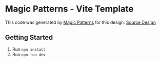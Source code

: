 # Magic Patterns - Vite Template

This code was generated by [Magic Patterns](https://magicpatterns.com) for this design: [Source Design](https://magicpatterns.com/c/jfjbdwkoeskwfnbhjdows2)

## Getting Started

1. Run `npm install`
2. Run `npm run dev`
